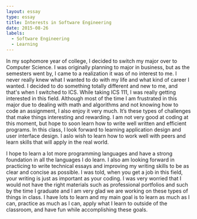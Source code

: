 ```yaml
---
layout: essay
type: essay
title: Interests in Software Engineering
date: 2015-08-26
labels:
  - Software Engineering
  - Learning
---
```


In my sophomore year of college, I decided to switch my major over to Computer Science. I was originally planning to major in business, but as the semesters went by, I came to a realization it was of no interest to me. I never really knew what I wanted to do with my life and what kind of career I wanted. I decided to do something totally different and new to me, and that's when I switched to ICS. While taking ICS 111, I was really getting interested in this field. Although most of the time I am frustrated in this major due to dealing with math and algorithms and not knowing how to code an assignment, I also enjoy it very much. It’s these types of challenges that make things interesting and rewarding. I am not very good at coding at this moment, but hope to soon learn how to write well written and efficient programs. In this class, I look forward to learning application design and user interface design. I aslo wish to learn how to work well with peers and learn skills that will apply in the real world. 

I hope to learn a lot more programming languages and have a strong foundation in all the languages I do learn. I also am looking forward in practicing to write technical essays and improving my writing skills to be as clear and concise as possible. I was told, when you get a job in this field, your writing is just as important as your coding. I was very worried that I would not have the right materials such as professional portfolios and such by the time I graduate and I am very glad we are working on these types of things in class. I have lots to learn and my main goal is to learn as much as I can, practice as much as I can, apply what I learn to outside of the classroom, and have fun while accomplishing these goals.
